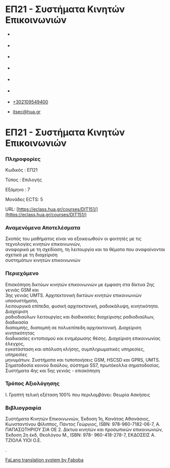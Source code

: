 ΕΠ21 - Συστήματα Κινητών Επικοινωνιών
===============  

*   [](https://www.facebook.com/ditharokopio)
*   [](https://www.youtube.com/channel/UCEHkYirpXF1nSLxDCrfDZ4A)
*   [](https://www.linkedin.com/company/77699385)
*   [](https://www.instagram.com/dithua)

*   [](https://dit.hua.gr/index.php/el/studies/undergraduate-studies?view=article&id=1899:ep261-proegmena-themata-leitourgikon-systematon&catid=93:dit-undergraduate-courses-5)
*   [](https://dit.hua.gr/index.php/en/studies/undergraduate-studies?view=article&id=1899:ep261-advanced-topics-in-operating-systems&catid=93:dit-undergraduate-courses-5)

*   [+302109549400](tel:+302109549400)
*   [itsec@hua.gr](mailto:itsec@hua.gr)

ΕΠ21 - Συστήματα Κινητών Επικοινωνιών
=====================================

### Πληροφορίες

Κωδικός : ΕΠ21

Τύπος : Επιλογής

Εξάμηνο : 7

Μονάδες ECTS: 5

URL: [https://eclass.hua.gr/courses/DIT151/](https://eclass.hua.gr/courses/DIT151/)

### Αναμενόμενα Αποτελέσματα

Σκοπός του μαθήματος είναι να εξοικειωθούν οι φοιτητές με τις τεχνολογίες κινητών επικοινωνιών,  
αναφορικά με τη σχεδίαση, τη λειτουργία και τα θέματα που αναφαίνονται σχετικά με τη διαχείριση  
συστημάτων κινητών επικοινωνιών

### Περιεχόμενο

Επισκόπηση δικτύων κινητών επικοινωνιών με έμφαση στα δίκτυα 2ης γενιάς GSM και  
3ης γενιάς UMTS. Αρχιτεκτονική δικτύων κινητών επικοινωνιών υποσυστήματα,  
λειτουργικά επίπεδα, φυσική αρχιτεκτονική, ραδιοκάλυψη, κινητικότητα. Διαχείριση  
ραδιοδιαύλων λειτουργίες και διαδικασίες διαχείρισης ραδιοδιαύλων, διαδικασία  
διαπομπής, διαπομπή σε πολυεπίπεδη αρχιτεκτονική. Διαχείριση κινητικότητας  
διαδικασίες εντοπισμού και ενημέρωσης θέσης. Διαχείριση επικοινωνίας έλεγχος,  
εγκατάσταση και απόλυση κλήσης, συμπληρωματικές υπηρεσίες, υπηρεσίες  
μηνυμάτων. Συστήματα και τυποποιήσεις GSM, HSCSD και GPRS, UMTS.  
Σηματοδοσία κοινού διαύλου, σύστημα SS7, πρωτόκολλα σηματοδοσίας. Συστήματα 4ης και 5ης γενιάς - επισκόπηση

### Τρόπος Αξιολόγησης

Ι. Γραπτή τελική εξέταση 100% που περιλαμβάνει: Θεωρία Ασκήσεις

### Βιβλιογραφία

Συστήματα Κινητών Επικοινωνιών, Έκδοση 1η, Κανάτας Αθανάσιος, Κωνσταντίνου Φίλιππος, Πάντος Γεώργιος, ISBN: 978-960-7182-06-7, Α. ΠΑΠΑΣΩΤΗΡΙΟΥ ΣΙΑ ΟΕ 2. Δίκτυα κινητών και προσωπικών επικοινωνιών, Έκδοση 2η έκδ, Θεολόγου Μ., ISBN: 978- 960-418-278-7, ΕΚΔΟΣΕΙΣ Α. ΤΖΙΟΛΑ ΥΙΟΙ Ο.Ε.

.

[FaLang translation system by Faboba](http://www.faboba.com/ "Faboba : Création de composantJoomla")

[](https://dit.hua.gr/index.php/el/studies/undergraduate-studies?view=article&id=1915:ep21-systemata-kineton-epikoinonion&catid=95#)